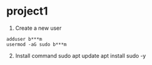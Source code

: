 # project1
1. Create a new user
```
adduser b***m
usermod -aG sudo b***m
```
 2. Install command sudo
 apt update
 apt install sudo -y
